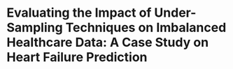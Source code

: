 # Evaluating the Impact of Under-Sampling Techniques on Imbalanced Healthcare Data: A Case Study on Heart Failure Prediction

